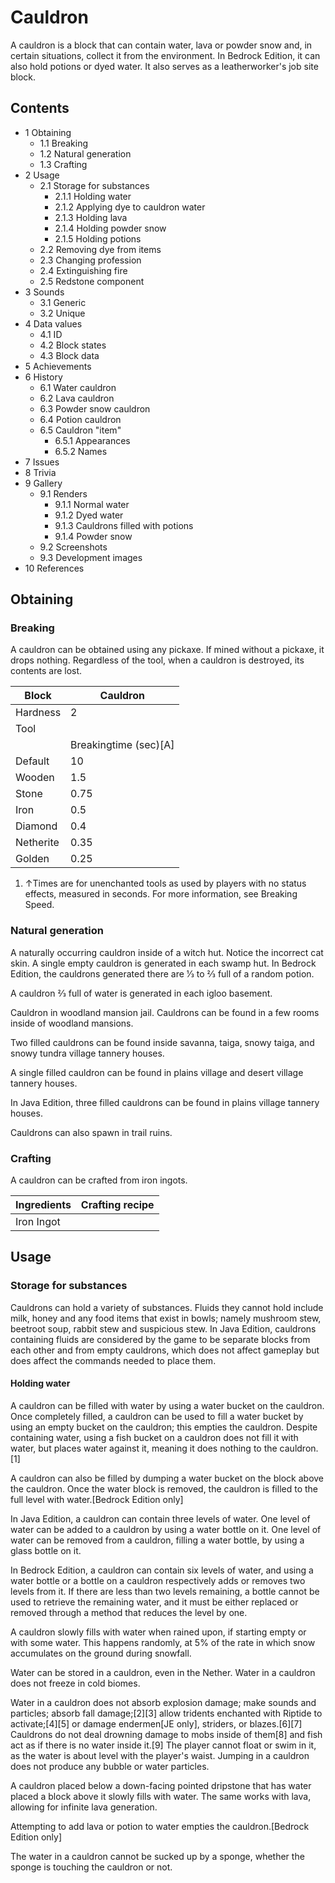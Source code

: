 # Cauldron
A cauldron is a block that can contain water, lava or powder snow and, in certain situations, collect it from the environment. In Bedrock Edition, it can also hold potions or dyed water. It also serves as a leatherworker's job site block.

## Contents
- 1 Obtaining
	- 1.1 Breaking
	- 1.2 Natural generation
	- 1.3 Crafting
- 2 Usage
	- 2.1 Storage for substances
		- 2.1.1 Holding water
		- 2.1.2 Applying dye to cauldron water
		- 2.1.3 Holding lava
		- 2.1.4 Holding powder snow
		- 2.1.5 Holding potions
	- 2.2 Removing dye from items
	- 2.3 Changing profession
	- 2.4 Extinguishing fire
	- 2.5 Redstone component
- 3 Sounds
	- 3.1 Generic
	- 3.2 Unique
- 4 Data values
	- 4.1 ID
	- 4.2 Block states
	- 4.3 Block data
- 5 Achievements
- 6 History
	- 6.1 Water cauldron
	- 6.2 Lava cauldron
	- 6.3 Powder snow cauldron
	- 6.4 Potion cauldron
	- 6.5 Cauldron "item"
		- 6.5.1 Appearances
		- 6.5.2 Names
- 7 Issues
- 8 Trivia
- 9 Gallery
	- 9.1 Renders
		- 9.1.1 Normal water
		- 9.1.2 Dyed water
		- 9.1.3 Cauldrons filled with potions
		- 9.1.4 Powder snow
	- 9.2 Screenshots
	- 9.3 Development images
- 10 References

## Obtaining
### Breaking
A cauldron can be obtained using any pickaxe. If mined without a pickaxe, it drops nothing. Regardless of the tool, when a cauldron is destroyed, its contents are lost.

| Block     | Cauldron              |
|-----------|-----------------------|
| Hardness  | 2                     |
| Tool      |                       |
|           | Breakingtime (sec)[A] |
| Default   | 10                    |
| Wooden    | 1.5                   |
| Stone     | 0.75                  |
| Iron      | 0.5                   |
| Diamond   | 0.4                   |
| Netherite | 0.35                  |
| Golden    | 0.25                  |

1. ↑Times are for unenchanted tools as used by players with no status effects, measured in seconds. For more information, see Breaking Speed.

### Natural generation
A naturally occurring cauldron inside of a witch hut. Notice the incorrect cat skin.
A single empty cauldron is generated in each swamp hut. In Bedrock Edition, the cauldrons generated there are 1⁄3 to 2⁄3 full of a random potion.

A cauldron 2⁄3 full of water is generated in each igloo basement.

Cauldron in woodland mansion jail.
Cauldrons can be found in a few rooms inside of woodland mansions.

Two filled cauldrons can be found inside savanna, taiga, snowy taiga, and snowy tundra village tannery houses.

A single filled cauldron can be found in plains village and desert village tannery houses.

In Java Edition, three filled cauldrons can be found in plains village tannery houses.

Cauldrons can also spawn in trail ruins.

### Crafting
A cauldron can be crafted from iron ingots.

| Ingredients | Crafting recipe |
|-------------|-----------------|
| Iron Ingot  |                 |

## Usage
### Storage for substances
Cauldrons can hold a variety of substances. Fluids they cannot hold include milk, honey and any food items that exist in bowls; namely mushroom stew, beetroot soup, rabbit stew and suspicious stew. In Java Edition, cauldrons containing fluids are considered by the game to be separate blocks from each other and from empty cauldrons, which does not affect gameplay but does affect the commands needed to place them.

#### Holding water
A cauldron can be filled with water by using a water bucket on the cauldron. Once completely filled, a cauldron can be used to fill a water bucket by using an empty bucket on the cauldron; this empties the cauldron. Despite containing water, using a fish bucket on a cauldron does not fill it with water, but places water against it, meaning it does nothing to the cauldron.[1]

A cauldron can also be filled by dumping a water bucket on the block above the cauldron. Once the water block is removed, the cauldron is filled to the full level with water.‌[Bedrock Edition  only]

In Java Edition, a cauldron can contain three levels of water. One level of water can be added to a cauldron by using a water bottle on it. One level of water can be removed from a cauldron, filling a water bottle, by using a glass bottle on it.

In Bedrock Edition, a cauldron can contain six levels of water, and using a water bottle or a bottle on a cauldron respectively adds or removes two levels from it. If there are less than two levels remaining, a bottle cannot be used to retrieve the remaining water, and it must be either replaced or removed through a method that reduces the level by one. 

A cauldron slowly fills with water when rained upon, if starting empty or with some water. This happens randomly, at 5% of the rate in which snow accumulates on the ground during snowfall.

Water can be stored in a cauldron, even in the Nether. Water in a cauldron does not freeze in cold biomes.

Water in a cauldron does not absorb explosion damage; make sounds and particles; absorb fall damage;[2][3] allow tridents enchanted with Riptide to activate;[4][5] or damage endermen‌‌[JE  only], striders, or blazes.[6][7] Cauldrons do not deal drowning damage to mobs inside of them[8] and fish act as if there is no water inside it.[9] The player cannot float or swim in it, as the water is about level with the player's waist. Jumping in a cauldron does not produce any bubble or water particles.

A cauldron placed below a down-facing pointed dripstone that has water placed a block above it slowly fills with water. The same works with lava, allowing for infinite lava generation.

Attempting to add lava or potion to water empties the cauldron.‌[Bedrock Edition  only]

The water in a cauldron cannot be sucked up by a sponge, whether the sponge is touching the cauldron or not.

